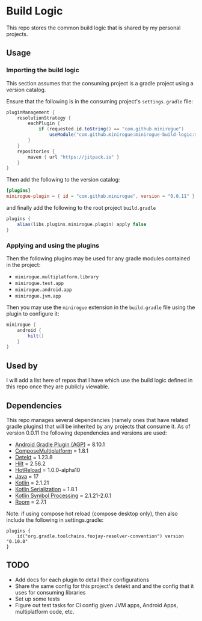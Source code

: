 # Build Logic
This repo stores the common build logic that is shared by my personal projects.

## Usage

### Importing the build logic
This section assumes that the consuming project is a gradle project using a version catalog.

Ensure that the following is in the consuming project's `settings.gradle` file:
```groovy
pluginManagement {
    resolutionStrategy {
        eachPlugin {
            if (requested.id.toString() == "com.github.minirogue")
                useModule("com.github.minirogue:minirogue-build-logic:$requested.version")
        }
    }
    repositories {
        maven { url "https://jitpack.io" }
    }
}
```

Then add the following to the version catalog:
```toml
[plugins]
minirogue-plugin = { id = "com.github.minirogue", version = "0.0.11" }
``` 
and finally add the following to the root project `build.gradle`
```groovy
plugins {
    alias(libs.plugins.minirogue.plugin) apply false
}
```

### Applying and using the plugins
Then the following plugins may be used for any gradle modules contained in the project:
- `minirogue.multiplatform.library`
- `minirogue.test.app`
- `minirogue.android.app`
- `minirogue.jvm.app`

Then you may use the `minirogue` extension in the `build.gradle` file using the plugin to configure it:
```groovy
minirogue {
    android {
        hilt()
    }
}
```

## Used by
I will add a list here of repos that I have which use the build logic defined in this repo once they are publicly viewable.

## Dependencies

This repo manages several dependencies (namely ones that have related gradle plugins) that will be inherited by any projects that consume it.
As of version 0.0.11 the following dependencies and versions are used:

- [Android Gradle Plugin (AGP)](https://developer.android.com/build/releases/gradle-plugin) = 8.10.1
- [ComposeMultiplatform](https://www.jetbrains.com/help/kotlin-multiplatform-dev/whats-new-compose-1610.html) = 1.8.1
- [Detekt](https://detekt.dev/changelog) = 1.23.8
- [Hilt](https://github.com/google/dagger/releases) = 2.56.2
- [HotReload](https://github.com/JetBrains/compose-hot-reload/releases) = 1.0.0-alpha10
- [Java](https://www.java.com/releases/) = 17
- [Kotlin](https://kotlinlang.org/docs/releases.html#release-details) = 2.1.21
- [Kotlin Serialization](https://github.com/Kotlin/kotlinx.serialization/releases) = 1.8.1
- [Kotlin Symbol Processing](https://github.com/google/ksp/releases) = 2.1.21-2.0.1
- [Room](https://developer.android.com/jetpack/androidx/releases/room) = 2.7.1

Note: if using compose hot reload (compose desktop only), then also include the following in settings.gradle:
```
plugins {
    id("org.gradle.toolchains.foojay-resolver-convention") version "0.10.0"
}
```

## TODO
- Add docs for each plugin to detail their configurations
- Share the same config for this project's detekt and and the config that it uses for consuming libraries
- Set up some tests
- Figure out test tasks for CI config given JVM apps, Android Apps, multiplatform code, etc.
